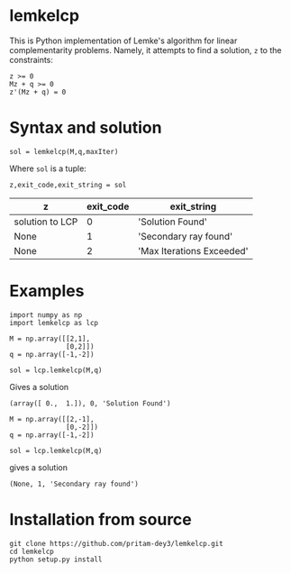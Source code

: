 # lemkelcp

This is Python implementation of Lemke's algorithm for linear complementarity problems. Namely, it attempts to find a solution, `z` to the constraints:

```
z >= 0 
Mz + q >= 0 
z'(Mz + q) = 0
```

# Syntax and solution

```
sol = lemkelcp(M,q,maxIter)
```

Where `sol` is a tuple:

```
z,exit_code,exit_string = sol
```

|z                | exit_code | exit_string               |
|-----------------|-----------|---------------------------|
| solution to LCP |    0      | 'Solution Found'          |
| None            |    1      | 'Secondary ray found'     |
| None            |    2      | 'Max Iterations Exceeded' |    


# Examples

```
import numpy as np
import lemkelcp as lcp

M = np.array([[2,1],
              [0,2]])
q = np.array([-1,-2])

sol = lcp.lemkelcp(M,q)
```

Gives a solution

```
(array([ 0.,  1.]), 0, 'Solution Found')
```

```
M = np.array([[2,-1],
              [0,-2]])
q = np.array([-1,-2])

sol = lcp.lemkelcp(M,q)
```

gives a solution

```
(None, 1, 'Secondary ray found')
```



# Installation from source



```
git clone https://github.com/pritam-dey3/lemkelcp.git
cd lemkelcp
python setup.py install
```
